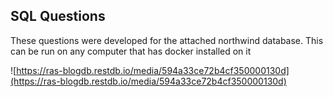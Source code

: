 ## SQL Questions

These questions were developed for the attached northwind database. This can be run on any computer that has docker installed on it


![https://ras-blogdb.restdb.io/media/594a33ce72b4cf350000130d](https://ras-blogdb.restdb.io/media/594a33ce72b4cf350000130d)
